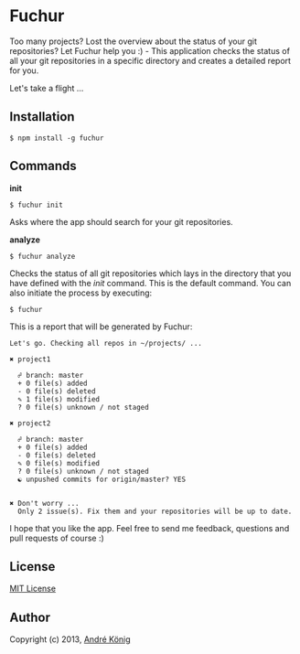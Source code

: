 # Fuchur

Too many projects? Lost the overview about the status of your git repositories? Let Fuchur help you :) - This application checks the status of all your git repositories in a specific directory and creates a detailed report for you.

Let's take a flight ...

## Installation

    $ npm install -g fuchur

## Commands

**init**

    $ fuchur init

Asks where the app should search for your git repositories.

**analyze**

    $ fuchur analyze

Checks the status of all git repositories which lays in the directory that you have defined with the _init_ command. This is the default command. You can also initiate the process by executing:

    $ fuchur

This is a report that will be generated by Fuchur:

	Let's go. Checking all repos in ~/projects/ ...

	✖ project1

	  ☍ branch: master
	  + 0 file(s) added 
	  - 0 file(s) deleted 
	  ✎ 1 file(s) modified 
	  ? 0 file(s) unknown / not staged 

	✖ project2

	  ☍ branch: master
	  + 0 file(s) added 
	  - 0 file(s) deleted 
	  ✎ 0 file(s) modified 
	  ? 0 file(s) unknown / not staged 
	  ☯ unpushed commits for origin/master? YES


	✖ Don't worry ...
	  Only 2 issue(s). Fix them and your repositories will be up to date.

I hope that you like the app. Feel free to send me feedback, questions and pull requests of course :)

## License

[MIT License](http://www.opensource.org/licenses/mit-license.php)

## Author

Copyright (c) 2013, [André König](http://iam.andrekoenig.info)
